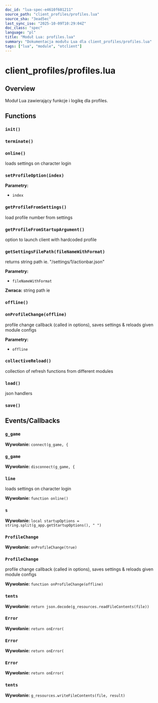 ```yaml
---
doc_id: "lua-spec-e4610f601211"
source_path: "client_profiles/profiles.lua"
source_sha: "3ead5ec"
last_sync_iso: "2025-10-09T10:29:04Z"
doc_class: "spec"
language: "pl"
title: "Moduł Lua: profiles.lua"
summary: "Dokumentacja modułu Lua dla client_profiles/profiles.lua"
tags: ["lua", "module", "otclient"]
---
```


# client_profiles/profiles.lua

## Overview

Moduł Lua zawierający funkcje i logikę dla profiles.

## Functions

### `init()`

### `terminate()`

### `online()`

loads settings on character login

### `setProfileOption(index)`

**Parametry:**

- `index`

### `getProfileFromSettings()`

load profile number from settings

### `getProfileFromStartupArgument()`

option to launch client with hardcoded profile

### `getSettingsFilePath(fileNameWithFormat)`

returns string path ie. "/settings/1/actionbar.json"

**Parametry:**

- `fileNameWithFormat`

**Zwraca:** string path ie

### `offline()`

### `onProfileChange(offline)`

profile change callback (called in options), saves settings & reloads given module configs

**Parametry:**

- `offline`

### `collectiveReload()`

collection of refresh functions from different modules

### `load()`

json handlers

### `save()`

## Events/Callbacks

### `g_game`

**Wywołanie:** `connect(g_game, {`

### `g_game`

**Wywołanie:** `disconnect(g_game, {`

### `line`

loads settings on character login

**Wywołanie:** `function online()`

### `s`

**Wywołanie:** `local startupOptions = string.split(g_app.getStartupOptions(), " ")`

### `ProfileChange`

**Wywołanie:** `onProfileChange(true)`

### `ProfileChange`

profile change callback (called in options), saves settings & reloads given module configs

**Wywołanie:** `function onProfileChange(offline)`

### `tents`

**Wywołanie:** `return json.decode(g_resources.readFileContents(file))`

### `Error`

**Wywołanie:** `return onError(`

### `Error`

**Wywołanie:** `return onError(`

### `Error`

**Wywołanie:** `return onError(`

### `tents`

**Wywołanie:** `g_resources.writeFileContents(file, result)`
